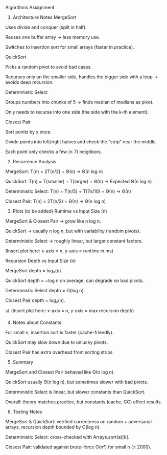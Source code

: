 Algorithms Assignment
1. Architecture Notes
MergeSort

Uses divide and conquer (split in half).

Reuses one buffer array → less memory use.

Switches to insertion sort for small arrays (faster in practice).

QuickSort

Picks a random pivot to avoid bad cases.

Recurses only on the smaller side, handles the bigger side with a loop → avoids deep recursion.

Deterministic Select

Groups numbers into chunks of 5 → finds median of medians as pivot.

Only needs to recurse into one side (the side with the k-th element).

Closest Pair

Sort points by x once.

Divide points into left/right halves and check the “strip” near the middle.

Each point only checks a few (≤ 7) neighbors.

2. Recurrence Analysis

MergeSort:
T(n) = 2T(n/2) + Θ(n) → Θ(n log n)

QuickSort:
T(n) = T(smaller) + T(larger) + Θ(n) → Expected Θ(n log n)

Deterministic Select:
T(n) = T(n/5) + T(7n/10) + Θ(n) → Θ(n)

Closest Pair:
T(n) = 2T(n/2) + Θ(n) → Θ(n log n)

3. Plots (to be added)
Runtime vs Input Size (n)

MergeSort & Closest Pair → grow like n log n.

QuickSort → usually n log n, but with variability (random pivots).

Deterministic Select → roughly linear, but larger constant factors.

 (Insert plot here: x-axis = n, y-axis = runtime in ms)

Recursion Depth vs Input Size (n)

MergeSort depth = log₂(n).

QuickSort depth = ~log n on average, can degrade on bad pivots.

Deterministic Select depth = O(log n).

Closest Pair depth = log₂(n).

📊 (Insert plot here: x-axis = n, y-axis = max recursion depth)

4. Notes about Constants

For small n, insertion sort is faster (cache-friendly).

QuickSort may slow down due to unlucky pivots.

Closest Pair has extra overhead from sorting strips.

5. Summary

MergeSort and Closest Pair behaved like Θ(n log n).

QuickSort usually Θ(n log n), but sometimes slower with bad pivots.

Deterministic Select is linear, but slower constants than QuickSort.

Overall: theory matches practice, but constants (cache, GC) affect results.

6. Testing Notes

MergeSort & QuickSort: verified correctness on random + adversarial arrays, recursion depth bounded by O(log n).

Deterministic Select: cross-checked with Arrays.sort(a)[k].

Closest Pair: validated against brute-force O(n²) for small n (≤ 2000).
